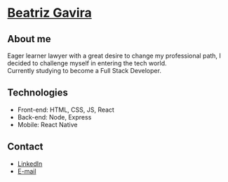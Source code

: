 # <a href="https://www.linkedin.com/in/beatriz-gavira/">Beatriz Gavira</a>

## About me
Eager learner lawyer with a great desire to change my professional path, I decided to challenge myself in entering the tech world.
<br>
Currently studying to become a Full Stack Developer.

## Technologies
- Front-end: HTML, CSS, JS, React
- Back-end: Node, Express
- Mobile: React Native

## Contact
- <a href="https://www.linkedin.com/in/beatriz-gavira/">LinkedIn</a>
- <a href="mailto:biagavirete@gmail.com">E-mail</a>
